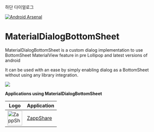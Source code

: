 하단 다이얼로그

[![Android Arsenal](https://img.shields.io/badge/Android%20Arsenal-MaterialDialogBottomSheet-green.svg?style=flat)](https://android-arsenal.com/details/1/2057)
# MaterialDialogBottomSheet

MaterialDialogBottomSheet is a custom dialog implementation to use BottomSheet MaterialView feature in pre Lollipop and latest versions of android

It can be used with an ease by simply enabling dialog as a BottomSheet without using any library integration.


<img src="https://cloud.githubusercontent.com/assets/11768239/8396480/05f0dc04-1dc5-11e5-8a9e-788b00a475b3.png"/>



**Applications using MaterialDialogBottomSheet**


Logo     | Application
-------- | ---
<img src="https://cloud.githubusercontent.com/assets/11768239/8404848/050c033c-1e6e-11e5-8800-13f2661e2565.png" alt="ZappShare" width="48" height="48"/> | <a href="https://play.google.com/store/apps/details?id=com.takeoffandroid.zappshare" target="_blank">ZappShare</a>



